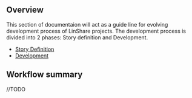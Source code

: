 ## Overview

This section of documentaion will act as a guide line for evolving development process of LinShare projects. The development process is divided into 2 phases: Story definition and Development.

- [Story Definition](./story-definition.md)
- [Development](./development.md)

## Workflow summary

//TODO
